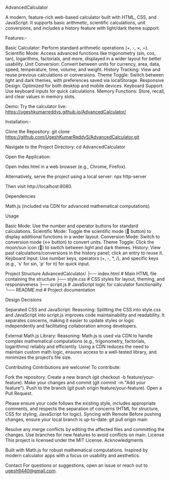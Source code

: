 AdvancedCalculator

A modern, feature-rich web-based calculator built with HTML, CSS, and JavaScript. It supports basic arithmetic, scientific calculations, unit conversions, and includes a history feature with light/dark theme support.

Features:-

Basic Calculator: Perform standard arithmetic operations (+, -, ×, ÷).
Scientific Mode: Access advanced functions like trigonometry (sin, cos, tan), logarithms, factorials, and more, displayed in a wider layout for better usability.
Unit Conversion: Convert between units for currency, area, data, speed, temperature, time, volume, and weight.
History Tracking: View and reuse previous calculations or conversions.
Theme Toggle: Switch between light and dark themes, with preferences saved via localStorage.
Responsive Design: Optimized for both desktop and mobile devices.
Keyboard Support: Use keyboard inputs for quick calculations.
Memory Functions: Store, recall, and clear values in memory slots.

Demo:
Try the calculator live: https://ugeshkumarreddys.github.io/AdvancedCalculator/

Installation:-

Clone the Repository:
git clone https://github.com/UgeshKumarReddyS/AdvancedCalculator.git


Navigate to the Project Directory:
cd AdvancedCalculator


Open the Application:

Open index.html in a web browser (e.g., Chrome, Firefox).

Alternatively, serve the project using a local server:
npx http-server

Then visit http://localhost:8080.




Dependencies

Math.js (included via CDN for advanced mathematical computations)

Usage

Basic Mode: Use the number and operator buttons for standard calculations.
Scientific Mode: Toggle the scientific mode (🧮 button) to display additional functions in a wider layout.
Conversion Mode: Switch to conversion mode (↔ button) to convert units.
Theme Toggle: Click the moon/sun icon (🌙) to switch between light and dark themes.
History: View past calculations/conversions in the history panel; click an entry to reuse it.
Keyboard Input: Use number keys, operators (+, -, *, /), and specific keys (e.g., 's' for sin, 'p' for π) for quick input.

Project Structure
AdvancedCalculator/
├── index.html    # Main HTML file containing the structure
├── style.css     # CSS styles for layout, theming, and responsiveness
├── script.js     # JavaScript logic for calculator functionality
└── README.md     # Project documentation

Design Decisions

Separated CSS and JavaScript:
Reasoning: Splitting the CSS into style.css and JavaScript into script.js improves code maintainability and readability. It separates concerns, making it easier to update styles or logic independently and facilitating collaboration among developers.


External Math.js Library:
Reasoning: Math.js is used via CDN to handle complex mathematical computations (e.g., trigonometry, factorials, logarithms) reliably and efficiently. Using a CDN reduces the need to maintain custom math logic, ensures access to a well-tested library, and minimizes the project’s file size.



Contributing
Contributions are welcome! To contribute:

Fork the repository.
Create a new branch (git checkout -b feature/your-feature).
Make your changes and commit (git commit -m "Add your feature").
Push to the branch (git push origin feature/your-feature).
Open a Pull Request.

Please ensure your code follows the existing style, includes appropriate comments, and respects the separation of concerns (HTML for structure, CSS for styling, JavaScript for logic).
Syncing with Remote
Before pushing changes, ensure your local branch is up-to-date:
git pull origin main

Resolve any merge conflicts by editing the affected files and committing the changes. Use branches for new features to avoid conflicts on main.
License
This project is licensed under the MIT License.
Acknowledgments

Built with Math.js for robust mathematical computations.
Inspired by modern calculator apps with a focus on usability and aesthetics.

Contact
For questions or suggestions, open an issue or reach out to ugesh9440@gmail.com.
